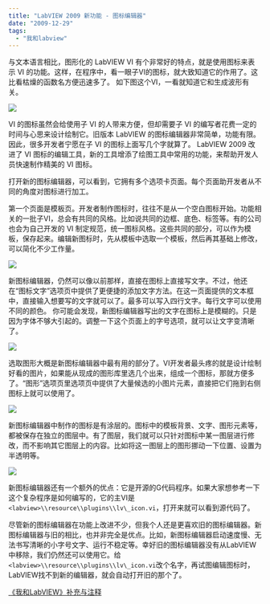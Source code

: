 ```yaml
---
title: "LabVIEW 2009 新功能 - 图标编辑器"
date: "2009-12-29"
tags: 
  - "我和labview"
---
```


与文本语言相比，图形化的 LabVIEW VI 有个非常好的特点，就是使用图标来表示 VI 的功能。这样，在程序中，看一眼子VI的图标，就大致知道它的作用了。这比看枯燥的函数名方便迅速多了。 如下图这个VI，一看就知道它和生成波形有关。

![](http://ruanqizhen.wordpress.com/wp-content/uploads/2009/12/1ceb0e2d9ca683756d056b70effea618.png?w=40)

VI 的图标虽然会给使用子 VI 的人带来方便，但却需要子 VI 的编写者花费一定的时间与心思来设计绘制它。旧版本 LabVIEW 的图标编辑器非常简单，功能有限。因此，很多开发者宁愿在子 VI 的图标上面写几个字就算了。 LabVIEW 2009 改进了 VI 图标的编辑工具，新的工具增添了绘图工具中常用的功能，来帮助开发人员快速制作精美的 VI 图标。

打开新的图标编辑器，可以看到，它拥有多个选项卡页面。每个页面助开发者从不同的角度对图标进行加工。

第一个页面是模板页。开发者制作图标时，往往不是从一个空白图标开始。功能相关的一批子VI，总会有共同的风格。比如说共同的边框、底色、标签等。有的公司也会为自己开发的 VI 制定规范，统一图标风格。这些共同的部分，可以作为模板，保存起来。编辑新图标时，先从模板中选取一个模板，然后再其基础上修改，可以简化不少工作量。

![](http://ruanqizhen.wordpress.com/wp-content/uploads/2009/12/dc820bbc024587bd850ce8733e0f1e97.png?w=300)

新图标编辑器，仍然可以像以前那样，直接在图标上直接写文字。不过，他还在“图标文字”选项页中提供了更便捷的添加文字方法。在这一页面提供的文本框中，直接输入想要写的文字就可以了。最多可以写入四行文字。每行文字可以使用不同的颜色。 你可能会发现，新图标编辑器写出的文字在图标上是模糊的。只是因为字体不够大引起的。调整一下这个页面上的字号选项，就可以让文字变清晰了。

![](http://ruanqizhen.wordpress.com/wp-content/uploads/2009/12/bd7ac25a977b1692d2a118beb232a822.png?w=300)

选取图形大概是新图标编辑器中最有用的部分了。VI开发者最头疼的就是设计绘制好看的图片，如果能从现成的图形库里选几个出来，组成一个图标，那就方便多了。“图形”选项页里选项页中提供了大量候选的小图片元素，直接把它们拖到右侧图标上就可以使用了。

![](http://ruanqizhen.wordpress.com/wp-content/uploads/2009/12/b91f6e4c57e27859938a420b7ac1cf1d.png?w=300)

新图标编辑器中制作的图标是有涂层的。图标中的模板背景、文字、图形元素等，都被保存在独立的图层中。有了图层，我们就可以只针对图标中某一图层进行修改，而不影响其它图层上的内容。比如将这一图层上的图形挪动一下位置、设置为半透明等。

![](http://ruanqizhen.wordpress.com/wp-content/uploads/2009/12/fc1b4d77942e86ebe4ec4a14db9d729d.png?w=300)

新图标编辑器还有一个额外的优点：它是开源的G代码程序。如果大家想参考一下这个复杂程序是如何编写的，它的主VI是`<labview>\\resource\\plugins\\lv\_icon.vi`，打开来就可以看到源代码了。

尽管新的图标编辑器在功能上改进不少，但我个人还是更喜欢旧的图标编辑器。新图标编辑器与旧的相比，也并非完全是优点。比如，新图标编辑器启动速度慢、无法书写清晰的小字号文字、运行不稳定等。幸好旧的图标编辑器没有从LabVIEW中移除，我们仍然还可以使用它。给`<labview>\\resource\\plugins\\lv\_icon.vi`改个名字，再试图编辑图标时，LabVIEW找不到新的编辑器，就会自动打开旧的那个了。

[《我和LabVIEW》补充与注释](http://ruanqizhen.spaces.live.com/mmm2009-09-01_09.47/blog/cns!5852D4F797C53FB6!4402.entry)
